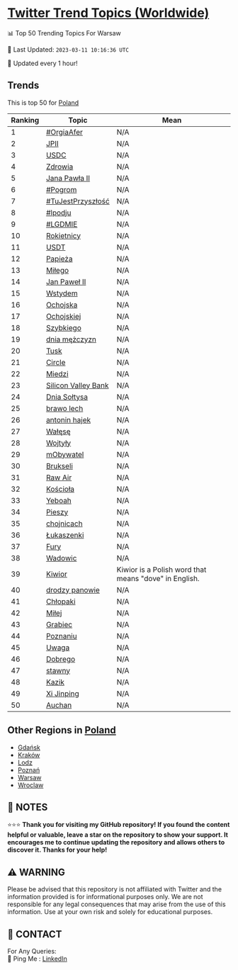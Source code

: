 [Twitter Trend Topics (Worldwide)](https://github.com/ErcinDedeoglu/Twitter-Trend-Topics)
==========


📊 Top 50 Trending Topics For Warsaw

📆 Last Updated: `2023-03-11 10:16:36 UTC`

🔧 Updated every 1 hour!


## Trends

This is top 50 for [Poland](</Poland>)

| Ranking | Topic | Mean |
| ------- | ------------ | ------------ |
| 1 | [#OrgiaAfer](http://twitter.com/search?q=%23OrgiaAfer) | N/A |
| 2 | [JPII](http://twitter.com/search?q=JPII) | N/A |
| 3 | [USDC](http://twitter.com/search?q=USDC) | N/A |
| 4 | [Zdrowia](http://twitter.com/search?q=Zdrowia) | N/A |
| 5 | [Jana Pawła II](http://twitter.com/search?q=Jana+Paw%c5%82a+II) | N/A |
| 6 | [#Pogrom](http://twitter.com/search?q=%23Pogrom) | N/A |
| 7 | [#TuJestPrzyszłość](http://twitter.com/search?q=%23TuJestPrzysz%c5%82o%c5%9b%c4%87) | N/A |
| 8 | [#lpodju](http://twitter.com/search?q=%23lpodju) | N/A |
| 9 | [#LGDMIE](http://twitter.com/search?q=%23LGDMIE) | N/A |
| 10 | [Rokietnicy](http://twitter.com/search?q=Rokietnicy) | N/A |
| 11 | [USDT](http://twitter.com/search?q=USDT) | N/A |
| 12 | [Papieża](http://twitter.com/search?q=Papie%c5%bca) | N/A |
| 13 | [Miłego](http://twitter.com/search?q=Mi%c5%82ego) | N/A |
| 14 | [Jan Paweł II](http://twitter.com/search?q=Jan+Pawe%c5%82+II) | N/A |
| 15 | [Wstydem](http://twitter.com/search?q=Wstydem) | N/A |
| 16 | [Ochojska](http://twitter.com/search?q=Ochojska) | N/A |
| 17 | [Ochojskiej](http://twitter.com/search?q=Ochojskiej) | N/A |
| 18 | [Szybkiego](http://twitter.com/search?q=Szybkiego) | N/A |
| 19 | [dnia mężczyzn](http://twitter.com/search?q=dnia+m%c4%99%c5%bcczyzn) | N/A |
| 20 | [Tusk](http://twitter.com/search?q=Tusk) | N/A |
| 21 | [Circle](http://twitter.com/search?q=Circle) | N/A |
| 22 | [Miedzi](http://twitter.com/search?q=Miedzi) | N/A |
| 23 | [Silicon Valley Bank](http://twitter.com/search?q=Silicon+Valley+Bank) | N/A |
| 24 | [Dnia Sołtysa](http://twitter.com/search?q=Dnia+So%c5%82tysa) | N/A |
| 25 | [brawo lech](http://twitter.com/search?q=brawo+lech) | N/A |
| 26 | [antonin hajek](http://twitter.com/search?q=antonin+hajek) | N/A |
| 27 | [Wałęsę](http://twitter.com/search?q=Wa%c5%82%c4%99s%c4%99) | N/A |
| 28 | [Wojtyły](http://twitter.com/search?q=Wojty%c5%82y) | N/A |
| 29 | [mObywatel](http://twitter.com/search?q=mObywatel) | N/A |
| 30 | [Brukseli](http://twitter.com/search?q=Brukseli) | N/A |
| 31 | [Raw Air](http://twitter.com/search?q=Raw+Air) | N/A |
| 32 | [Kościoła](http://twitter.com/search?q=Ko%c5%9bcio%c5%82a) | N/A |
| 33 | [Yeboah](http://twitter.com/search?q=Yeboah) | N/A |
| 34 | [Pieszy](http://twitter.com/search?q=Pieszy) | N/A |
| 35 | [chojnicach](http://twitter.com/search?q=chojnicach) | N/A |
| 36 | [Łukaszenki](http://twitter.com/search?q=%c5%81ukaszenki) | N/A |
| 37 | [Fury](http://twitter.com/search?q=Fury) | N/A |
| 38 | [Wadowic](http://twitter.com/search?q=Wadowic) | N/A |
| 39 | [Kiwior](http://twitter.com/search?q=Kiwior) | Kiwior is a Polish word that means "dove" in English. |
| 40 | [drodzy panowie](http://twitter.com/search?q=drodzy+panowie) | N/A |
| 41 | [Chłopaki](http://twitter.com/search?q=Ch%c5%82opaki) | N/A |
| 42 | [Miłej](http://twitter.com/search?q=Mi%c5%82ej) | N/A |
| 43 | [Grabiec](http://twitter.com/search?q=Grabiec) | N/A |
| 44 | [Poznaniu](http://twitter.com/search?q=Poznaniu) | N/A |
| 45 | [Uwaga](http://twitter.com/search?q=Uwaga) | N/A |
| 46 | [Dobrego](http://twitter.com/search?q=Dobrego) | N/A |
| 47 | [stawny](http://twitter.com/search?q=stawny) | N/A |
| 48 | [Kazik](http://twitter.com/search?q=Kazik) | N/A |
| 49 | [Xi Jinping](http://twitter.com/search?q=Xi+Jinping) | N/A |
| 50 | [Auchan](http://twitter.com/search?q=Auchan) | N/A |



## Other Regions in [Poland](</Poland>)

* [Gdańsk](</Poland/Gdańsk.md>)
* [Kraków](</Poland/Kraków.md>)
* [Lodz](</Poland/Lodz.md>)
* [Poznań](</Poland/Poznań.md>)
* [Warsaw](</Poland/Warsaw.md>)
* [Wroclaw](</Poland/Wroclaw.md>)



## 📝 NOTES

⭐⭐⭐ **Thank you for visiting my GitHub repository! If you found the content helpful or valuable, leave a star on the repository to show your support. It encourages me to continue updating the repository and allows others to discover it. Thanks for your help!**


## ⚠️ WARNING

Please be advised that this repository is not affiliated with Twitter and the information provided is for informational purposes only. We are not responsible for any legal consequences that may arise from the use of this information. Use at your own risk and solely for educational purposes.


## 📨 CONTACT

 For Any Queries:  
            🏓 Ping Me : [LinkedIn](https://www.linkedin.com/in/ercindedeoglu/)
